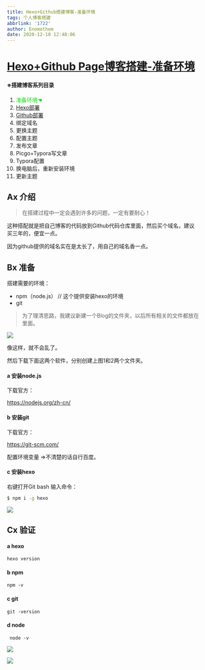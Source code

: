 ```yaml
---
title: Hexo+Github搭建博客-准备环境
tags: 个人博客搭建
abbrlink: '1722'
author: Enomothem
date: 2020-12-10 12:48:06
---
```


# [Hexo+Github Page博客搭建-准备环境](https://enomothem.cn/posts/1722.html)

#### ※搭建博客系列目录

1. <font color='grenn'>准备环境☚</font>
2. [Hexo部署](https://enomothem.cn/posts/204c.html)
3. [Github部署](https://enomothem.cn/posts/c7f.html)
4. 绑定域名
5. 更换主题
6. 配置主题
7. 发布文章
8. Picgo+Typora写文章
9. Typora配置
10. 换电脑后，重新安装环境
11. 更新主题






## Ax 介绍



> 在搭建过程中一定会遇到许多的问题，一定有要耐心！



这种搭配就是把自己博客的代码放到Github代码仓库里面，然后买个域名，建议买三年的，便宜一点。

因为github提供的域名实在是太长了，用自己的域名香一点。



## Bx 准备



搭建需要的环境：

- npm（node.js） // 这个提供安装hexo的环境
- git

> 为了理清思路，我建议新建一个Blog的文件夹，以后所有相关的文件都放在里面。

![](https://gitee.com/enomothem/myblogphoto/raw/master/img/image-20201209163047019.png)

像这样，就不会乱了。

然后下载下面这两个软件，分别创建上图1和2两个文件夹。

#### a 安装node.js

下载官方：

https://nodejs.org/zh-cn/

#### b 安装git

下载官方：

https://git-scm.com/

配置环境变量 =>不清楚的话自行百度。

#### c 安装hexo

右键打开Git bash 输入命令：

``` bash
$ npm i -g hexo
```

![](https://gitee.com/enomothem/myblogphoto/raw/master/img/image-20201209171458474.png)

## Cx 验证

#### a hexo

```hexo version```

#### b npm

```npm -v```

#### c git

```git -version```

#### d node

``` node -v```

![](https://gitee.com/enomothem/myblogphoto/raw/master/img/image-20201209171207903.png)

![](https://gitee.com/enomothem/myblogphoto/raw/master/img/QQ图片20201209161300.jpg)







